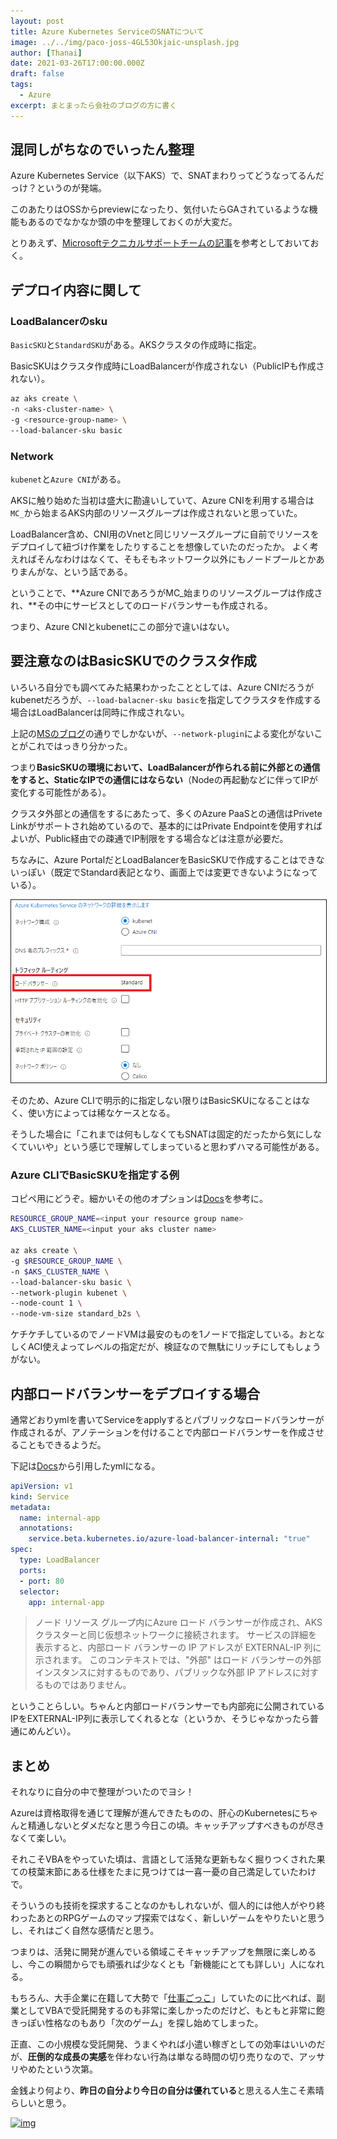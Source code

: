 ```yaml
---
layout: post
title: Azure Kubernetes ServiceのSNATについて
image: ../../img/paco-joss-4GL53Okjaic-unsplash.jpg
author: [Thanai]
date: 2021-03-26T17:00:00.000Z
draft: false
tags:
  - Azure
excerpt: まとまったら会社のブログの方に書く
---
```


<!-- prettier-ignore-start -->

## 混同しがちなのでいったん整理

Azure Kubernetes Service（以下AKS）で、SNATまわりってどうなってるんだっけ？というのが発端。

このあたりはOSSからpreviewになったり、気付いたらGAされているような機能もあるのでなかなか頭の中を整理しておくのが大変だ。

とりあえず、[Microsoftテクニカルサポートチームの記事](https://jpaztech.github.io/blog/containers/aks-load-balancer-sku-and-snat-options/)を参考としておいておく。

## デプロイ内容に関して

### LoadBalancerのsku

`BasicSKU`と`StandardSKU`がある。AKSクラスタの作成時に指定。

BasicSKUはクラスタ作成時にLoadBalancerが作成されない（PublicIPも作成されない）。

```bash
az aks create \
-n <aks-cluster-name> \
-g <resource-group-name> \
--load-balancer-sku basic
```

### Network

`kubenet`と`Azure CNI`がある。

AKSに触り始めた当初は盛大に勘違いしていて、Azure CNIを利用する場合は`MC_`から始まるAKS内部のリソースグループは作成されないと思っていた。

LoadBalancer含め、CNI用のVnetと同じリソースグループに自前でリソースをデプロイして紐づけ作業をしたりすることを想像していたのだったか。
よく考えればそんなわけはなくて、そもそもネットワーク以外にもノードプールとかありまんがな、という話である。

ということで、**Azure CNIであろうがMC_始まりのリソースグループは作成され、**その中にサービスとしてのロードバランサーも作成される。

つまり、Azure CNIとkubenetにこの部分で違いはない。

## 要注意なのはBasicSKUでのクラスタ作成

いろいろ自分でも調べてみた結果わかったこととしては、Azure CNIだろうがkubenetだろうが、`--load-balacner-sku basic`を指定してクラスタを作成する場合はLoadBalancerは同時に作成されない。

上記の[MSのブログ](https://jpaztech.github.io/blog/containers/aks-load-balancer-sku-and-snat-options/)の通りでしかないが、`--network-plugin`による変化がないことがこれではっきり分かった。

つまり**BasicSKUの環境において、LoadBalancerが作られる前に外部との通信をすると、StaticなIPでの通信にはならない**（Nodeの再起動などに伴ってIPが変化する可能性がある）。

クラスタ外部との通信をするにあたって、多くのAzure PaaSとの通信はPrivete Linkがサポートされ始めているので、基本的にはPrivate Endpointを使用すればよいが、Public経由での疎通でIP制限をする場合などは注意が必要だ。

ちなみに、Azure PortalだとLoadBalancerをBasicSKUで作成することはできないっぽい（既定でStandard表記となり、画面上では変更できないようになっている）。

<img src="../../img/2021/03/azure-portal-load-balancer-sku.png" style="border: 1px solid;">

そのため、Azure CLIで明示的に指定しない限りはBasicSKUになることはなく、使い方によっては稀なケースとなる。

そうした場合に「これまでは何もしなくてもSNATは固定的だったから気にしなくていいや」という感じで理解してしまっていると思わずハマる可能性がある。

### Azure CLIでBasicSKUを指定する例

コピペ用にどうぞ。細かいその他のオプションは[Docs](https://docs.microsoft.com/ja-jp/cli/azure/aks?view=azure-cli-latest#az_aks_create)を参考に。

```bash
RESOURCE_GROUP_NAME=<input your resource group name>
AKS_CLUSTER_NAME=<input your aks cluster name>

az aks create \
-g $RESOURCE_GROUP_NAME \
-n $AKS_CLUSTER_NAME \
--load-balancer-sku basic \
--network-plugin kubenet \
--node-count 1 \
--node-vm-size standard_b2s \
```

ケチケチしているのでノードVMは最安のものを1ノードで指定している。おとなしくACI使えよってレベルの指定だが、検証なので無駄にリッチにしてもしょうがない。

## 内部ロードバランサーをデプロイする場合

通常どおりymlを書いてServiceをapplyするとパブリックなロードバランサーが作成されるが、アノテーションを付けることで内部ロードバランサーを作成させることもできるようだ。

下記は[Docs](https://docs.microsoft.com/ja-jp/azure/aks/internal-lb#create-an-internal-load-balancer)から引用したymlになる。

```yml
apiVersion: v1
kind: Service
metadata:
  name: internal-app
  annotations:
    service.beta.kubernetes.io/azure-load-balancer-internal: "true"
spec:
  type: LoadBalancer
  ports:
  - port: 80
  selector:
    app: internal-app
```

> ノード リソース グループ内にAzure ロード バランサーが作成され、AKS クラスターと同じ仮想ネットワークに接続されます。
サービスの詳細を表示すると、内部ロード バランサーの IP アドレスが EXTERNAL-IP 列に示されます。 このコンテキストでは、"外部" はロード バランサーの外部インスタンスに対するものであり、パブリックな外部 IP アドレスに対するものではありません。

ということらしい。ちゃんと内部ロードバランサーでも内部宛に公開されているIPをEXTERNAL-IP列に表示してくれるとな（というか、そうじゃなかったら普通にめんどい）。

## まとめ

それなりに自分の中で整理がついたのでヨシ！

Azureは資格取得を通じて理解が進んできたものの、肝心のKubernetesにちゃんと精通しないとダメだなと思う今日この頃。キャッチアップすべきものが尽きなくて楽しい。

それこそVBAをやっていた頃は、言語として活発な更新もなく掘りつくされた果ての枝葉末節にある仕様をたまに見つけては一喜一憂の自己満足していたわけで。

そういうのも技術を探求することなのかもしれないが、個人的には他人がやり終わったあとのRPGゲームのマップ探索ではなく、新しいゲームをやりたいと思うし、それはごく自然な感情だと思う。

つまりは、活発に開発が進んでいる領域こそキャッチアップを無限に楽しめるし、今この瞬間からでも頑張れば少なくとも「新機能にとても詳しい」人になれる。

もちろん、大手企業に在籍して大勢で「[仕事ごっこ](https://amzn.to/3w15miO)」していたのに比べれば、副業としてVBAで受託開発するのも非常に楽しかったのだけど、もともと非常に飽きっぽい性格なのもあり「次のゲーム」を探し始めてしまった。

正直、この小規模な受託開発、うまくやれば小遣い稼ぎとしての効率はいいのだが、**圧倒的な成長の実感**を伴わない行為は単なる時間の切り売りなので、アッサリやめたという次第。

金銭より何より、**昨日の自分より今日の自分は優れている**と思える人生こそ素晴らしいと思う。

[![img](//ws-fe.amazon-adsystem.com/widgets/q?_encoding=UTF8&ASIN=B07TNP45T3&Format=_SL160_&ID=AsinImage&MarketPlace=JP&ServiceVersion=20070822&WS=1&tag=dev00d-22&language=ja_JP)](https://amzn.to/3w15miO)

<!-- prettier-ignore-end -->
